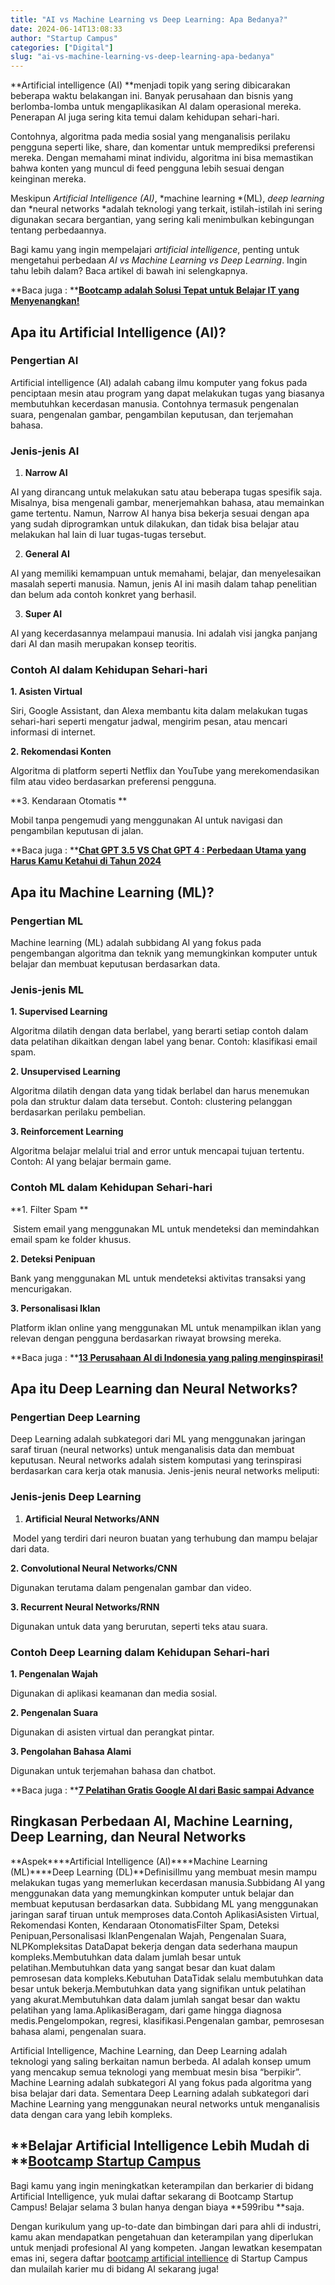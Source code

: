 ```yaml
---
title: "AI vs Machine Learning vs Deep Learning: Apa Bedanya?"
date: 2024-06-14T13:08:33
author: "Startup Campus"
categories: ["Digital"]
slug: "ai-vs-machine-learning-vs-deep-learning-apa-bedanya"
---
```


**Artificial intelligence (AI) **menjadi topik yang sering dibicarakan beberapa waktu belakangan ini. Banyak perusahaan dan bisnis yang berlomba-lomba untuk mengaplikasikan AI dalam operasional mereka. Penerapan AI juga sering kita temui dalam kehidupan sehari-hari. 

Contohnya, algoritma pada media sosial yang menganalisis perilaku pengguna seperti like, share, dan komentar untuk memprediksi preferensi mereka. Dengan memahami minat individu, algoritma ini bisa memastikan bahwa konten yang muncul di feed pengguna lebih sesuai dengan keinginan mereka.

Meskipun *Artificial Intelligence (AI)*, *machine learning *(ML), *deep learning* dan *neural networks *adalah teknologi yang terkait, istilah-istilah ini sering digunakan secara bergantian, yang sering kali menimbulkan kebingungan tentang perbedaannya. 

Bagi kamu yang ingin mempelajari *artificial intelligence*, penting untuk mengetahui perbedaan *AI vs Machine Learning vs Deep Learning*. Ingin tahu lebih dalam? Baca artikel di bawah ini selengkapnya.

**Baca juga : **[**Bootcamp adalah Solusi Tepat untuk Belajar IT yang Menyenangkan!**](https://startupcampus.id/blog/bootcamp-adalah-solusi-tepat-untuk-belajar-it-yang-menyenangkan/)

## **Apa itu Artificial Intelligence (AI)?**

### **Pengertian AI**

Artificial intelligence (AI) adalah cabang ilmu komputer yang fokus pada penciptaan mesin atau program yang dapat melakukan tugas yang biasanya membutuhkan kecerdasan manusia. Contohnya termasuk pengenalan suara, pengenalan gambar, pengambilan keputusan, dan terjemahan bahasa.

### **Jenis-jenis AI**

1. **Narrow AI**

AI yang dirancang untuk melakukan satu atau beberapa tugas spesifik saja. Misalnya, bisa mengenali gambar, menerjemahkan bahasa, atau memainkan game tertentu. Namun, Narrow AI hanya bisa bekerja sesuai dengan apa yang sudah diprogramkan untuk dilakukan, dan tidak bisa belajar atau melakukan hal lain di luar tugas-tugas tersebut.

2. **General AI**

AI yang memiliki kemampuan untuk memahami, belajar, dan menyelesaikan masalah seperti manusia. Namun, jenis AI ini masih dalam tahap penelitian dan belum ada contoh konkret yang berhasil.

3. **Super AI**

AI yang kecerdasannya melampaui manusia. Ini adalah visi jangka panjang dari AI dan masih merupakan konsep teoritis.

### **Contoh AI dalam Kehidupan Sehari-hari**

**1. Asisten Virtual**

Siri, Google Assistant, dan Alexa membantu kita dalam melakukan tugas sehari-hari seperti mengatur jadwal, mengirim pesan, atau mencari informasi di internet.

**2. Rekomendasi Konten**

Algoritma di platform seperti Netflix dan YouTube yang merekomendasikan film atau video berdasarkan preferensi pengguna.

**3. Kendaraan Otomatis **

Mobil tanpa pengemudi yang menggunakan AI untuk navigasi dan pengambilan keputusan di jalan.

**Baca juga : **[**Chat GPT 3.5 VS Chat GPT 4 : Perbedaan Utama yang Harus Kamu Ketahui di Tahun 2024**](https://startupcampus.id/blog/chat-gpt-3-5-vs-chat-gpt-4-perbedaan-utama-yang-harus-kamu-ketahui-di-tahun-2024/)

## **Apa itu Machine Learning (ML)?**

### **Pengertian ML**

Machine learning (ML) adalah subbidang AI yang fokus pada pengembangan algoritma dan teknik yang memungkinkan komputer untuk belajar dan membuat keputusan berdasarkan data. 

### **Jenis-jenis ML**

**1. Supervised Learning**

Algoritma dilatih dengan data berlabel, yang berarti setiap contoh dalam data pelatihan dikaitkan dengan label yang benar. Contoh: klasifikasi email spam.

**2. Unsupervised Learning**

Algoritma dilatih dengan data yang tidak berlabel dan harus menemukan pola dan struktur dalam data tersebut. Contoh: clustering pelanggan berdasarkan perilaku pembelian.

**3. Reinforcement Learning**

Algoritma belajar melalui trial and error untuk mencapai tujuan tertentu. Contoh: AI yang belajar bermain game.

### **Contoh ML dalam Kehidupan Sehari-hari**

**1. Filter Spam **

 Sistem email yang menggunakan ML untuk mendeteksi dan memindahkan email spam ke folder khusus.

**2. Deteksi Penipuan**

Bank yang menggunakan ML untuk mendeteksi aktivitas transaksi yang mencurigakan.

**3. Personalisasi Iklan**

Platform iklan online yang menggunakan ML untuk menampilkan iklan yang relevan dengan pengguna berdasarkan riwayat browsing mereka.

**Baca juga : **[**13 Perusahaan AI di Indonesia yang paling menginspirasi!**](https://startupcampus.id/blog/13-perusahaan-ai-di-indonesia-yang-paling-menginspirasi/)

## **Apa itu Deep Learning dan Neural Networks?**

### **Pengertian Deep Learning**

Deep Learning adalah subkategori dari ML yang menggunakan jaringan saraf tiruan (neural networks) untuk menganalisis data dan membuat keputusan. Neural networks adalah sistem komputasi yang terinspirasi berdasarkan cara kerja otak manusia. Jenis-jenis neural networks meliputi:

### **Jenis-jenis Deep Learning**

1. **Artificial Neural Networks/ANN**

 Model yang terdiri dari neuron buatan yang terhubung dan mampu belajar dari data.

**2. Convolutional Neural Networks/CNN**

Digunakan terutama dalam pengenalan gambar dan video.

**3. Recurrent Neural Networks/RNN**

Digunakan untuk data yang berurutan, seperti teks atau suara.

### **Contoh Deep Learning dalam Kehidupan Sehari-hari**

**1. Pengenalan Wajah**

Digunakan di aplikasi keamanan dan media sosial.

**2. Pengenalan Suara**

Digunakan di asisten virtual dan perangkat pintar.

**3. Pengolahan Bahasa Alami**

Digunakan untuk terjemahan bahasa dan chatbot.

**Baca juga : **[**7 Pelatihan Gratis Google AI dari Basic sampai Advance**](https://startupcampus.id/blog/7-pelatihan-gratis-google-ai-dari-basic-sampai-advance/)

## **Ringkasan Perbedaan AI, Machine Learning, Deep Learning, dan Neural Networks**

**Aspek****Artificial Intelligence (AI)****Machine Learning (ML)****Deep Learning (DL)**DefinisiIlmu yang membuat mesin mampu melakukan tugas yang memerlukan kecerdasan manusia.Subbidang AI yang menggunakan data yang memungkinkan komputer untuk belajar dan membuat keputusan berdasarkan data. Subbidang ML yang menggunakan jaringan saraf tiruan untuk memproses data.Contoh AplikasiAsisten Virtual, Rekomendasi Konten, Kendaraan OtonomatisFilter Spam, Deteksi Penipuan,Personalisasi IklanPengenalan Wajah, Pengenalan Suara, NLPKompleksitas DataDapat bekerja dengan data sederhana maupun kompleks.Membutuhkan data dalam jumlah besar untuk pelatihan.Membutuhkan data yang sangat besar dan kuat dalam pemrosesan data kompleks.Kebutuhan DataTidak selalu membutuhkan data besar untuk bekerja.Membutuhkan data yang signifikan untuk pelatihan yang akurat.Membutuhkan data dalam jumlah sangat besar dan waktu pelatihan yang lama.AplikasiBeragam, dari game hingga diagnosa medis.Pengelompokan, regresi, klasifikasi.Pengenalan gambar, pemrosesan bahasa alami, pengenalan suara.

Artificial Intelligence, Machine Learning, dan Deep Learning adalah teknologi yang saling berkaitan namun berbeda. AI adalah konsep umum yang mencakup semua teknologi yang membuat mesin bisa “berpikir”. Machine Learning adalah subkategori AI yang fokus pada algoritma yang bisa belajar dari data. Sementara Deep Learning adalah subkategori dari Machine Learning yang menggunakan neural networks untuk menganalisis data dengan cara yang lebih kompleks.

## **Belajar Artificial Intelligence Lebih Mudah di **[**Bootcamp Startup Campus**](https://startupcampus.id/public-bootcamp)

Bagi kamu yang ingin meningkatkan keterampilan dan berkarier di bidang Artificial Intelligence, yuk mulai daftar sekarang di Bootcamp Startup Campus! Belajar selama 3 bulan hanya dengan biaya **599ribu **saja. 

Dengan kurikulum yang up-to-date dan bimbingan dari para ahli di industri, kamu akan mendapatkan pengetahuan dan keterampilan yang diperlukan untuk menjadi profesional AI yang kompeten. Jangan lewatkan kesempatan emas ini, segera daftar [bootcamp artificial intellience](https://startupcampus.id/public-bootcamp/artificial-intelligence) di Startup Campus  dan mulailah karier mu di bidang AI sekarang juga!
